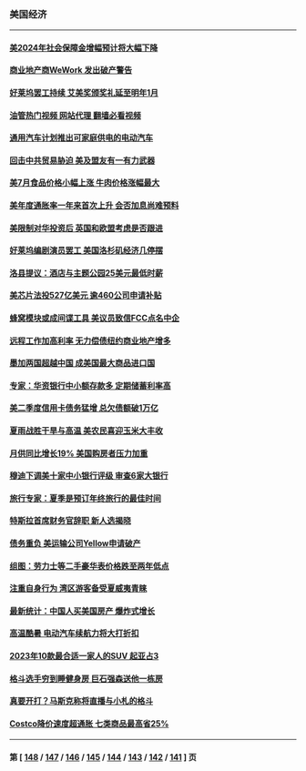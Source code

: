 ### 美国经济
---
#### [美2024年社会保障金增幅预计将大幅下降](../../pages/ncid1078158/n14052483.md?08120445) 
#### [商业地产商WeWork 发出破产警告](../../pages/ncid1078158/n14052145.md?08120445) 
#### [好莱坞罢工持续 艾美奖颁奖礼延至明年1月](../../pages/ncid1078158/n14051855.md?08120445) 
#### [油管热门视频 网站代理 翻墙必看视频](http://138.2.39.72:81/youtube.html?epic-marker?08120445)
#### [通用汽车计划推出可家庭供电的电动汽车](../../pages/ncid1078158/n14051842.md?08120445) 
#### [回击中共贸易胁迫 美及盟友有一有力武器](../../pages/ncid1078158/n14051824.md?08120445) 
#### [美7月食品价格小幅上涨 牛肉价格涨幅最大](../../pages/ncid1078158/n14051862.md?08120445) 
#### [美年度通胀率一年来首次上升 会否加息尚难预料](../../pages/ncid1078158/n14051742.md?08120445) 
#### [美限制对华投资后 英国和欧盟考虑是否跟进](../../pages/ncid1078158/n14051755.md?08120445) 
#### [好莱坞编剧演员罢工 美国洛杉矶经济几停摆](../../pages/ncid1078158/n14051145.md?08120445) 
#### [洛县提议：酒店与主题公园25美元最低时薪](../../pages/ncid1078158/n14051249.md?08120445) 
#### [美芯片法投527亿美元 逾460公司申请补贴](../../pages/ncid1078158/n14051031.md?08120445) 
#### [蜂窝模块或成间谍工具 美议员致信FCC点名中企](../../pages/ncid1078158/n14050867.md?08120445) 
#### [远程工作加高利率 无力偿债纽约商业地产增多](../../pages/ncid1078158/n14050657.md?08120445) 
#### [墨加两国超越中国 成美国最大商品进口国](../../pages/ncid1078158/n14050403.md?08120445) 
#### [专家：华资银行中小额存款多 定期储蓄利率高](../../pages/ncid1078158/n14050384.md?08120445) 
#### [美二季度信用卡债务猛增 总欠债额破1万亿](../../pages/ncid1078158/n14050363.md?08120445) 
#### [夏雨战胜干旱与高温 美农民喜迎玉米大丰收](../../pages/ncid1078158/n14050292.md?08120445) 
#### [月供同比增长19% 美国购房者压力加重](../../pages/ncid1078158/n14050261.md?08120445) 
#### [穆迪下调美十家中小银行评级 审查6家大银行](../../pages/ncid1078158/n14050217.md?08120445) 
#### [旅行专家：夏季是预订年终旅行的最佳时间](../../pages/ncid1078158/n14049793.md?08120445) 
#### [特斯拉首席财务官辞职 新人选揭晓](../../pages/ncid1078158/n14049645.md?08120445) 
#### [债务重负 美运输公司Yellow申请破产](../../pages/ncid1078158/n14049600.md?08120445) 
#### [组图：劳力士等二手豪华表价格跌至两年低点](../../pages/ncid1078158/n14049279.md?08120445) 
#### [注重自身行为 湾区游客备受夏威夷青睐](../../pages/ncid1078158/n14049322.md?08120445) 
#### [最新统计：中国人买美国房产 爆炸式增长](../../pages/ncid1078158/n14049278.md?08120445) 
#### [高温酷暑 电动汽车续航力将大打折扣](../../pages/ncid1078158/n14049197.md?08120445) 
#### [2023年10款最合适一家人的SUV 起亚占3](../../pages/ncid1078158/n14035540.md?08120445) 
#### [格斗选手穷到睡健身房 巨石强森送他一栋房](../../pages/ncid1078158/n14049100.md?08120445) 
#### [真要开打？马斯克称将直播与小札的格斗](../../pages/ncid1078158/n14049038.md?08120445) 
#### [Costco降价速度超通胀 七类商品最高省25%](../../pages/ncid1078158/n14045506.md?08120445) 

---
#### 第 [ [148](./148.md?08120445) / [147](./147.md?08120445) / [146](./146.md?08120445) / [145](./145.md?08120445) / [144](./144.md?08120445) / [143](./143.md?08120445) / [142](./142.md?08120445) / [141](./141.md?08120445) ] 页
